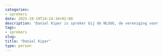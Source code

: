 ```yaml
---
categories:
- sprekers
date: 2025-18-10T14:24:34+02:00
description: "Daniel Kiper is spreker bij de NLUUG, de vereniging voor open systemen en open standaarden. Lees meer over deze spreker."
tags:
- sprekers
slug:
title: "Daniel Kiper"
type: person
---
```


